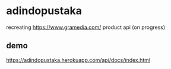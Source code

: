 # adindopustaka
recreating https://www.gramedia.com/ product api (on progress)

## demo
https://adindopustaka.herokuapp.com/api/docs/index.html
